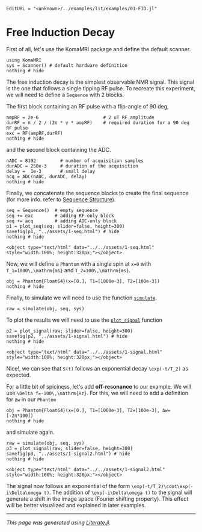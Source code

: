 ```@meta
EditURL = "<unknown>/../examples/lit/examples/01-FID.jl"
```

# Free Induction Decay

First of all, let's use the KomaMRI package and define the default scanner.

````@example 01-FID
using KomaMRI
sys = Scanner() # default hardware definition
nothing # hide
````

The free induction decay is the simplest observable NMR signal.
This signal is the one that follows a single tipping RF pulse.
To recreate this experiment, we will need to define a `Sequence` with 2 blocks.

The first block containing an RF pulse with a flip-angle of 90 deg,

````@example 01-FID
ampRF = 2e-6                        # 2 uT RF amplitude
durRF = π / 2 / (2π * γ * ampRF)    # required duration for a 90 deg RF pulse
exc = RF(ampRF,durRF)
nothing # hide
````

and the second block containing the ADC.

````@example 01-FID
nADC = 8192         # number of acquisition samples
durADC = 250e-3     # duration of the acquisition
delay =  1e-3       # small delay
acq = ADC(nADC, durADC, delay)
nothing # hide
````

Finally, we concatenate the sequence blocks to create
the final sequence (for more info. refer to
[Sequence Structure](useful-information.md#Sequence-Structure)).

````@example 01-FID
seq = Sequence()  # empty sequence
seq += exc        # adding RF-only block
seq += acq        # adding ADC-only block
p1 = plot_seq(seq; slider=false, height=300)
savefig(p1, "../assets/1-seq.html") # hide
nothing # hide
````

```@raw html
<object type="text/html" data="../../assets/1-seq.html" style="width:100%; height:320px;"></object>
```

Now, we will define a `Phantom` with a single spin at ``x=0``
with ``T_1=1000\,\mathrm{ms}`` and ``T_2=100\,\mathrm{ms}``.

````@example 01-FID
obj = Phantom{Float64}(x=[0.], T1=[1000e-3], T2=[100e-3])
nothing # hide
````

Finally, to simulate we will need to use the function [`simulate`](@ref).

````@example 01-FID
raw = simulate(obj, seq, sys)
````

To plot the results we will need to use the [`plot_signal`](@ref) function

````@example 01-FID
p2 = plot_signal(raw; slider=false, height=300)
savefig(p2, "../assets/1-signal.html") # hide
nothing # hide
````

```@raw html
<object type="text/html" data="../../assets/1-signal.html" style="width:100%; height:320px;"></object>
```

Nice!, we can see that ``S(t)`` follows an
exponential decay ``\exp(-t/T_2)`` as expected.

For a little bit of spiciness, let's add **off-resonance** to our example.
We will use ``\Delta f=-100\,\mathrm{Hz}``.
For this, we will need to add a definition for `Δw` in our `Phantom`

````@example 01-FID
obj = Phantom{Float64}(x=[0.], T1=[1000e-3], T2=[100e-3], Δw=[-2π*100])
nothing # hide
````

and simulate again.

````@example 01-FID
raw = simulate(obj, seq, sys)
p3 = plot_signal(raw; slider=false, height=300)
savefig(p3, "../assets/1-signal2.html") # hide
nothing # hide
````

```@raw html
<object type="text/html" data="../../assets/1-signal2.html" style="width:100%; height:320px;"></object>
```

The signal now follows an exponential of the
form ``\exp(-t/T_2)\cdot\exp(-i\Delta\omega t)``.
The addition of ``\exp(-i\Delta\omega t)`` to the signal
will generate a shift in the image space (Fourier shifting property).
This effect will be better visualized and explained in later examples.

---

*This page was generated using [Literate.jl](https://github.com/fredrikekre/Literate.jl).*

